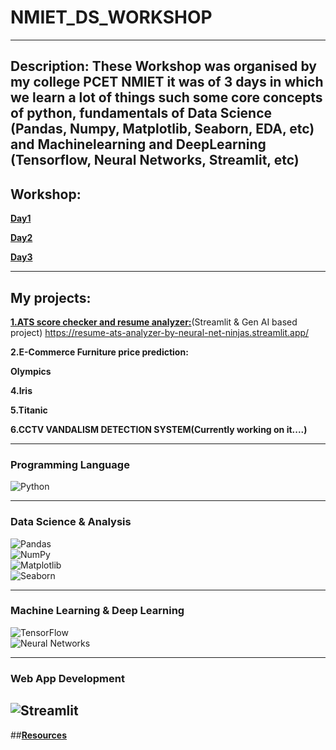 # NMIET_DS_WORKSHOP

---

**Description:**
These  Workshop was organised by my college PCET NMIET it was of 3 days in which we learn a lot of things such some core concepts of python, fundamentals of Data Science (Pandas, Numpy, Matplotlib, Seaborn, EDA, etc) and Machinelearning and DeepLearning (Tensorflow, Neural Networks, Streamlit, etc)
---
## **Workshop:**

**[Day1](https://github.com/baihelahusain/NMIET_DS_WORKSHOP/tree/main/Workshop/Day1)**

**[Day2](https://github.com/baihelahusain/NMIET_DS_WORKSHOP/tree/main/Workshop/Day2)**

**[Day3](https://github.com/baihelahusain/NMIET_DS_WORKSHOP/tree/main/Workshop/Day3)**

---

## **My projects:**

**[1.ATS score checker and resume analyzer:](https://github.com/baihelahusain/NMIET_DS_WORKSHOP/tree/main/Myproject/ATS_SCORE_ANALYZER)**(Streamlit & Gen AI based project)
https://resume-ats-analyzer-by-neural-net-ninjas.streamlit.app/

**2.E-Commerce Furniture price prediction:**

**Olympics**

**4.Iris**

**5.Titanic**

**6.CCTV VANDALISM DETECTION SYSTEM(Currently working on it....)**

---

### Programming Language  
![Python](https://img.shields.io/badge/Python-3776AB?style=for-the-badge&logo=python&logoColor=white)  

---

### Data Science & Analysis  
![Pandas](https://img.shields.io/badge/Pandas-150458?style=for-the-badge&logo=pandas&logoColor=white)  
![NumPy](https://img.shields.io/badge/NumPy-013243?style=for-the-badge&logo=numpy&logoColor=white)  
![Matplotlib](https://img.shields.io/badge/Matplotlib-11557C?style=for-the-badge&logo=python&logoColor=white)  
![Seaborn](https://img.shields.io/badge/Seaborn-008080?style=for-the-badge&logo=python&logoColor=white)  

---

### Machine Learning & Deep Learning  
![TensorFlow](https://img.shields.io/badge/TensorFlow-FF6F00?style=for-the-badge&logo=tensorflow&logoColor=white)  
![Neural Networks](https://img.shields.io/badge/Neural%20Networks-1A1A1A?style=for-the-badge&logo=deep-learning&logoColor=white)  

---

### Web App Development  
![Streamlit](https://img.shields.io/badge/Streamlit-FF4B4B?style=for-the-badge&logo=streamlit&logoColor=white)  
---
##**[Resources](https://drive.google.com/drive/folders/1pAeGvReckPY2LGdUxx74Wssasbpz4uAJ?usp=drive_link)**

